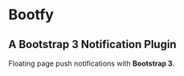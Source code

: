 # Bootfy
## A Bootstrap 3 Notification Plugin
Floating page push notifications with **Bootstrap 3**.
